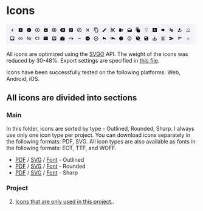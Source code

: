 # Icons

![Icons.img](/02%20-%20Export/Project%20overview/GitHub/Icons.png)

All icons are optimized using the [SVGO](https://github.com/svg/svgo) API. The weight of the icons was reduced by 30-48%. Export settings are specified in [this file](/X/Docs/svgo.json).

Icons have been successfully tested on the following platforms: Web, Android, iOS.

## All icons are divided into sections

### Main

In this folder, icons are sorted by type - Outlined, Rounded, Sharp. I always use only one icon type per project. You can download icons separately in the following formats: PDF, SVG. All icon types are also available as fonts in the following formats: EOT, TTF, and WOFF.

- [PDF](/02%20-%20Export/Icons/Main/Outlined/pdf) / [SVG](/02%20-%20Export/Icons/Main/Outlined/svg) / [Font](/02%20-%20Export/Icons/Main/Outlined/Icon-Font-Outlined.zip) - Outlined
- [PDF](/02%20-%20Export/Icons/Main/Rounded/pdf) / [SVG](/02%20-%20Export/Icons/Main/Rounded/svg) / [Font](/02%20-%20Export/Icons/Main/Rounded/Icon-Font-Rounded.zip) - Rounded
- [PDF](/02%20-%20Export/Icons/Main/Sharp/pdf) / [SVG](/02%20-%20Export/Icons/Main/Sharp/svg) / [Font](/02%20-%20Export/Icons/Main/Sharp/Icon-Font-Sharp.zip) - Sharp

### Project
2. [Icons that are only used in this project.](/02%20-%20Export/Icons/Project/).



